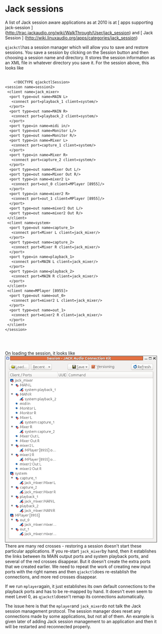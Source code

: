 #  Jack sessions 

A list of Jack session aware applications as at 2010 is at
 [
	apps supporting jack-session 
      ] (http://trac.jackaudio.org/wiki/WalkThrough/User/jack_session)
and
 [
	Jack Session
      ] (http://wiki.linuxaudio.org/apps/categories/jack_session)


 `qjackctl`has a session manager which will allow you to save and restore sessions.
      You save a session by clicking on the Session button and then choosing a session
      name and directory.
      It stores the session information as an XML file in whatever directory you save it. For the session above,
      this looks like
```

	<!DOCTYPE qjackctlSession>
<session name=session2>
 <client name=jack_mixer>
  <port type=out name=MAIN L>
   <connect port=playback_1 client=system/>
  </port>
  <port type=out name=MAIN R>
   <connect port=playback_2 client=system/>
  </port>
  <port type=in name=midi in/>
  <port type=out name=Monitor L/>
  <port type=out name=Monitor R/>
  <port type=in name=Mixer L>
   <connect port=capture_1 client=system/>
  </port>
  <port type=in name=Mixer R>
   <connect port=capture_2 client=system/>
  </port>
  <port type=out name=Mixer Out L/>
  <port type=out name=Mixer Out R/>
  <port type=in name=mixer2 L>
   <connect port=out_0 client=MPlayer [8955]/>
  </port>
  <port type=in name=mixer2 R>
   <connect port=out_1 client=MPlayer [8955]/>
  </port>
  <port type=out name=mixer2 Out L/>
  <port type=out name=mixer2 Out R/>
 </client>
 <client name=system>
  <port type=out name=capture_1>
   <connect port=Mixer L client=jack_mixer/>
  </port>
  <port type=out name=capture_2>
   <connect port=Mixer R client=jack_mixer/>
  </port>
  <port type=in name=playback_1>
   <connect port=MAIN L client=jack_mixer/>
  </port>
  <port type=in name=playback_2>
   <connect port=MAIN R client=jack_mixer/>
  </port>
 </client>
 <client name=MPlayer [8955]>
  <port type=out name=out_0>
   <connect port=mixer2 L client=jack_mixer/>
  </port>
  <port type=out name=out_1>
   <connect port=mixer2 R client=jack_mixer/>
  </port>
 </client>
</session>


      
```


On loading the session, it looks like
![alt text](qjackctl-session.png)There are many red crosses - restoring a session doesn't start these particular
      applications. If you re-start
 `jack_mixer`by hand, 
      then it establishes the links
      between its MAIN output ports and system playback ports, and several of the red crosses
      disappear. But it doesn't create the extra ports that we created earlier.
      We need to repeat the work of creating new input ports with the right names
      and then
 `qjackctl`does re-establish the connections, and more red
      crosses disappear.

If we run
 `mplayer`again, it just establishes its own default
      connections to the playback ports and has to be re-mapped by hand.
      It doesn't even seem to meet Level 0, as
 `qjackctl`doesn't remap its connections automatically.

The issue here is that the
 `mplayer`and
 `jack_mixer`do not talk the Jack session management protocol.
      The session manager does reset
      any connections made by some applications, but not all of them.
      An example is given later of adding Jack session management to an
      application and then it will be restarted and reconnected properly.

